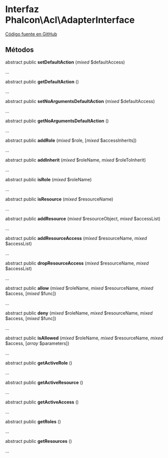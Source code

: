 # Interfaz **Phalcon\\Acl\\AdapterInterface**

<a href="https://github.com/phalcon/cphalcon/blob/master/phalcon/acl/adapterinterface.zep" class="btn btn-default btn-sm">Código fuente en GitHub</a>

## Métodos

abstract public **setDefaultAction** (*mixed* $defaultAccess)

...

abstract public **getDefaultAction** ()

...

abstract public **setNoArgumentsDefaultAction** (*mixed* $defaultAccess)

...

abstract public **getNoArgumentsDefaultAction** ()

...

abstract public **addRole** (*mixed* $role, [*mixed* $accessInherits])

...

abstract public **addInherit** (*mixed* $roleName, *mixed* $roleToInherit)

...

abstract public **isRole** (*mixed* $roleName)

...

abstract public **isResource** (*mixed* $resourceName)

...

abstract public **addResource** (*mixed* $resourceObject, *mixed* $accessList)

...

abstract public **addResourceAccess** (*mixed* $resourceName, *mixed* $accessList)

...

abstract public **dropResourceAccess** (*mixed* $resourceName, *mixed* $accessList)

...

abstract public **allow** (*mixed* $roleName, *mixed* $resourceName, *mixed* $access, [*mixed* $func])

...

abstract public **deny** (*mixed* $roleName, *mixed* $resourceName, *mixed* $access, [*mixed* $func])

...

abstract public **isAllowed** (*mixed* $roleName, *mixed* $resourceName, *mixed* $access, [*array* $parameters])

...

abstract public **getActiveRole** ()

...

abstract public **getActiveResource** ()

...

abstract public **getActiveAccess** ()

...

abstract public **getRoles** ()

...

abstract public **getResources** ()

...